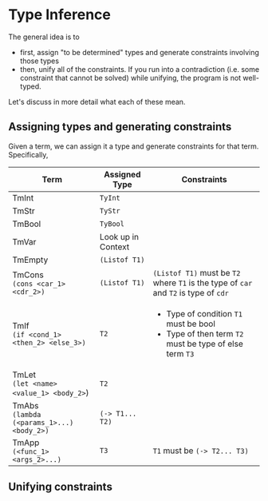 # Type Inference

The general idea is to

- first, assign "to be determined" types and generate constraints involving those types
- then, unify all of the constraints. If you run into a contradiction (i.e. some constraint that cannot be solved) while unifying, the program is not well-typed.

Let's discuss in more detail what each of these mean.

## Assigning types and generating constraints

Given a term, we can assign it a type and generate constraints for that term. Specifically,

| Term                                           | Assigned Type      | Constraints                                                                                                         |
| ---------------------------------------------- | ------------------ | ------------------------------------------------------------------------------------------------------------------- |
| TmInt                                          | `TyInt`            |                                                                                                                     |
| TmStr                                          | `TyStr`            |                                                                                                                     |
| TmBool                                         | `TyBool`           |                                                                                                                     |
| TmVar                                          | Look up in Context |                                                                                                                     |
| TmEmpty                                        | `(Listof T1)`      |                                                                                                                     |
| TmCons<br />`(cons <car_1> <cdr_2>)`           | `(Listof T1)`      | `(Listof T1)` must be `T2` where `T1` is the type of `car` and `T2` is type of `cdr`                                |
| TmIf<br />`(if <cond_1> <then_2> <else_3>)`    | `T2`               | <ul><li>Type of condition `T1` must be bool</li><li>Type of then term `T2` must be type of else term `T3`</li></ul> |
| TmLet<br />`(let <name> <value_1> <body_2>`)   | `T2`               |                                                                                                                     |
| TmAbs<br />`(lambda (<params_1>...) <body_2>)` | `(-> T1... T2)`    |                                                                                                                     |
| TmApp<br />`(<func_1> <args_2>...)`            | `T3`               | `T1` must be `(-> T2... T3)`                                                                                        |

## Unifying constraints
